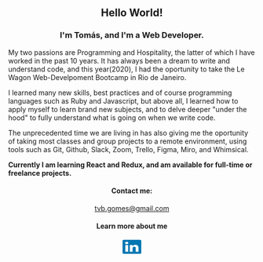 <div class="container" align="center">
  <h2 a>Hello World! </h2> 
  <h3 >I'm Tomás, and I'm a Web Developer.</h3>

  <p align="left">My two passions are Programming and Hospitality, the latter of which I have worked in the past 10 years. It has always been a dream to write and understand code, and this year(2020), I had the oportunity to take the Le Wagon Web-Develpoment Bootcamp in Rio de Janeiro.</p>

  <p align="left">I learned many new skills, best practices and of course programming languages such as Ruby and Javascript, but above all, I learned how to apply myself to learn brand new subjects, and to delve deeper "under the hood" to fully understand what is going on when we write code.</p>

  <p align="left">The unprecedented time we are living in has also giving me the oportunity of taking most classes and group projects to a remote environment, using tools such as Git, Github, Slack, Zoom, Trello, Figma, Miro, and Whimsical.</p>

  <p align="left"><strong> Currently I am learning React and Redux, and am available for full-time or freelance projects.</strong></p>

  <h4>Contact me:</h4>
  <a href="mailto:tvb.gomes@gmail.com" target="_blank">tvb.gomes@gmail.com</a>

  <h4>Learn more about me</h4>
  <a href="https://www.linkedin.com/in/tomas-v-de-brito-gomes-a7747997/" target="_blank"><img align="center" src="https://raw.githubusercontent.com/devicons/devicon/master/icons/linkedin/linkedin-original.svg" alt="tomas v de brito gomes" height="30" width="40" /></a>

</div>


